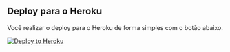 ## Deploy para o Heroku

Você realizar o deploy para o Heroku de forma simples com o botão abaixo.

[![Deploy to Heroku](https://www.herokucdn.com/deploy/button.png)](https://dashboard.heroku.com/new?template=https://github.com/neveSZ/exact-piperun/tree/master)